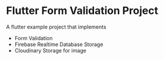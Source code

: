# Flutter Form Validation Project

A flutter example project that implements

- Form Validation
- Firebase Realtime Database Storage
- Cloudinary Storage for image
